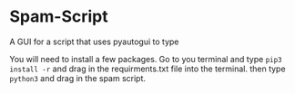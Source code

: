 # Spam-Script
A GUI for a script that uses pyautogui to type

You will need to install a few packages.
Go to you terminal and type ```pip3 install -r``` and drag in the requirments.txt file into the terminal.
then type ```python3``` and drag in the spam script.
